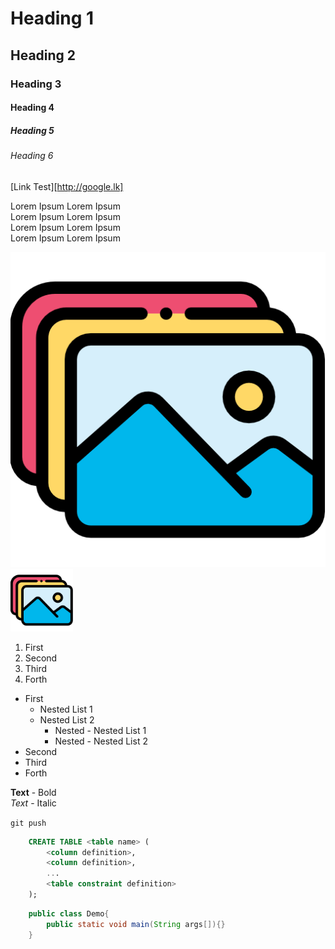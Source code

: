 # Heading 1
## Heading 2
### Heading 3
#### Heading 4
##### Heading 5
###### Heading 6
[Link Test][http://google.lk]

Lorem Ipsum Lorem Ipsum<br>
Lorem Ipsum Lorem Ipsum<br>
Lorem Ipsum Lorem Ipsum<br>
Lorem Ipsum Lorem Ipsum<br>

![Alternative Text](asset/gallery.png)
<img src="asset/gallery.png" width="100">

1. First
2. Second
3. Third
4. Forth

* First
  * Nested List 1
  * Nested List 2
    * Nested - Nested List 1
    * Nested - Nested List 2
* Second
* Third
* Forth

**Text** - Bold <br>
*Text* - Italic

`git push`

```sql
    CREATE TABLE <table name> (
        <column definition>,
        <column definition>,
        ...
        <table constraint definition>
    );
```
```java
    public class Demo{
        public static void main(String args[]){}
    }
```